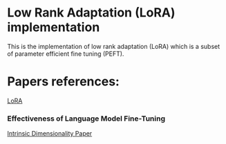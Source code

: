 # Low Rank Adaptation (LoRA) implementation
This is the implementation of low rank adaptation (LoRA) which is a subset of parameter efficient fine tuning (PEFT). 

# Papers references:
[LoRA](https://arxiv.org/pdf/2106.09685.pdf)

### Effectiveness of Language Model Fine-Tuning 
[Intrinsic Dimensionality Paper](https://arxiv.org/abs/2012.13255)
